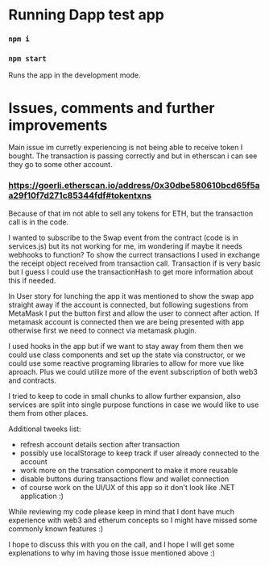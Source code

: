 # Running Dapp test app

### `npm i`
### `npm start`

Runs the app in the development mode.


# Issues, comments and further improvements

Main issue im curretly experiencing is not being able to receive token I bought. The transaction is passing correctly and but in etherscan i can see they go to some other account.
### https://goerli.etherscan.io/address/0x30dbe580610bcd65f5aa29f10f7d271c85344fdf#tokentxns

Because of that im not able to sell any tokens for ETH, but the transaction call is in the code.

I wanted to subscribe to the Swap event from the contract (code is in services.js) but its not working for me, im wondering if maybe it needs webhooks to function? To show the currect transactions I used in exchange the receipt object received from transaction call.
Transaction if is very basic but I guess I could use the transactionHash to get more information about this if needed.

In User story for lunching the app it was mentioned to show the swap app straight away if the account is connected, but following sugestions from MetaMask I put the button first and allow the user to connect after action. If metamask account is connected then we are being presented with app otherwise first we need to connect via metamask plugin.

I used hooks in the app but if we want to stay away from them then we could use class components and set up the state via constructor, or we could use some reactive programing libraries to allow for more vue like aproach. Plus we could utilize more of the event subscription of both web3 and contracts.

I tried to keep to code in small chunks to allow further expansion, also services are split into single purpose functions in case we would like to use them from other places.

Additional tweeks list:
- refresh account details section after transaction
- possibly use localStorage to keep track if user already connected to the account
- work more on the transation component to make it more reusable
- disable buttons during transactions flow and wallet connection
- of course work on the UI/UX of this app so it don't look like .NET application :)

While reviewing my code please keep in mind that I dont have much experience with web3 and etherum concepts so I might have missed some commonly known features :)

I hope to discuss this with you on the call, and I hope I will get some explenations to why im having those issue mentioned above :)

